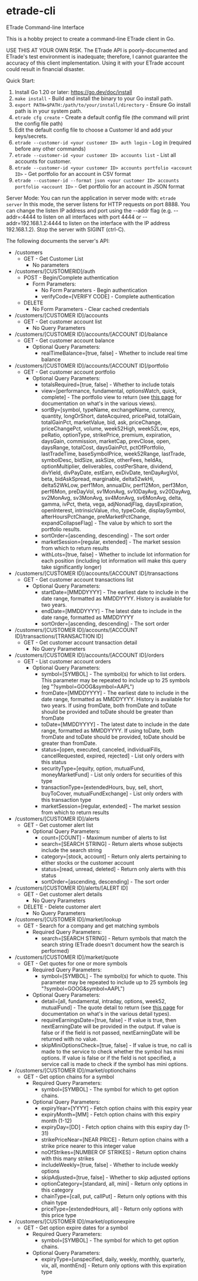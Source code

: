 # etrade-cli
ETrade Command-line Interface

This is a hobby project to create a command-line ETrade client in Go.

USE THIS AT YOUR OWN RISK. The ETrade API is poorly-documented and ETrade's test environment is inadequate; therefore, I cannot guarantee the accuracy of this client implementation. Using it with your ETrade account could result in financial disaster.   

Quick Start:
1. Install Go 1.20 or later: https://go.dev/doc/install
2. `make install` - Build and install the binary to your Go install path.
3. `export PATH=$PATH:/path/to/your/install/directory` - Ensure Go install path is in your system path.
4. `etrade cfg create` - Create a default config file (the command will print the config file path)
5. Edit the default config file to choose a Customer Id and add your keys/secrets.
6. `etrade --customer-id <your customer ID> auth login` - Log in (required before any other commands)
7. `etrade --customer-id <your customer ID> accounts list` - List all accounts for customer.
8. `etrade --customer-id <your customer ID> accounts portfolio <account ID>` - Get portfolio for an account in CSV format
9. `etrade --customer-id --format json <your customer ID> accounts portfolio <account ID>` - Get portfolio for an account in JSON format

Server Mode:
You can run the application in server mode with: `etrade server`
In this mode, the server listens for HTTP requests on port 8888. You can change the listen IP address and port using the --addr flag (e.g. --addr=:4444 to listen on all interfaces with port 4444 or --addr=192.168.1.2:4444 to listen on the interface with the IP address 192.168.1.2).
Stop the server with SIGINT (ctrl-C).

The following documents the server's API:
* /customers
    * GET - Get Customer List
        * No parameters
* /customers/[CUSTOMERID]/auth
    * POST - Begin/Complete authentication
        * Form Parameters:
            * No Form Parameters - Begin authentication
            * verifyCode=[VERIFY CODE] - Complete authentication
    * DELETE
        * No Form Parameters - Clear cached credentials
* /customers/[CUSTOMER ID]/accounts
    * GET - Get customer account list
        * No Query Parameters
* /customers/[CUSTOMER ID]/accounts/[ACCOUNT ID]/balance
    * GET - Get customer account balance
        * Optional Query Parameters:
            * realTimeBalance=[true, false] - Whether to include real time balance
* /customers/[CUSTOMER ID]/accounts/[ACCOUNT ID]/portfolio
    * GET - Get customer account portfolio
        * Optional Query Parameters:
            * totalsRequired=[true, false] - Whether to include totals
            * view=[performance, fundamental, optionsWatch, quick, complete] - The portfolio view to return (see [this page](https://apisb.etrade.com/docs/api/account/api-portfolio-v1.html#/definitions/Position) for documentation on what's in the various views).
            * sortBy=[symbol, typeName, exchangeName, currency, quantity, longOrShort, dateAcquired, pricePaid, totalGain, totalGainPct, marketValue, bid, ask, priceChange, priceChangePct, volume, week52High, week52Low, eps, peRatio, optionType, strikePrice, premium, expiration, daysGain, commission, marketCap, prevClose, open, daysRange, totalCost, daysGainPct, pctOfPortfolio, lastTradeTime, baseSymbolPrice, week52Range, lastTrade, symbolDesc, bidSize, askSize, otherFees, heldAs, optionMultiplier, deliverables, costPerShare, dividend, divYield, divPayDate, estEarn, exDivDate, tenDayAvgVol, beta, bidAskSpread, marginable, delta52wkHi, delta52WkLow, perf1Mon, annualDiv, perf12Mon, perf3Mon, perf6Mon, preDayVol, sv1MonAvg, sv10DayAvg, sv20DayAvg, sv2MonAvg, sv3MonAvg, sv4MonAvg, sv6MonAvg, delta, gamma, ivPct, theta, vega, adjNonadjFlag, daysExpiration, openInterest, intrinsicValue, rho, typeCode, displaySymbol, afterHoursPctChange, preMarketPctChange, expandCollapseFlag] - The value by which to sort the portfolio results.
            * sortOrder=[ascending, descending] - The sort order
            * marketSession=[regular, extended] - The market session from which to return results
            * withLots=[true, false] - Whether to include lot information for each position (including lot information will make this query take significantly longer)
* /customers/[CUSTOMER ID]/accounts/[ACCOUNT ID]/transactions
    * GET - Get customer account transactions list
        * Optional Query Parameters:
            * startDate=[MMDDYYYY] - The earliest date to include in the date range, formatted as MMDDYYYY. History is available for two years.
            * endDate=[MMDDYYYY] - The latest date to include in the date range, formatted as MMDDYYYY
            * sortOrder=[ascending, descending] - The sort order
* /customers/[CUSTOMER ID]/accounts/[ACCOUNT ID]/transactions/[TRANSACTION ID]
    * GET - Get customer account transaction detail
        * No Query Parameters
* /customers/[CUSTOMER ID]/accounts/[ACCOUNT ID]/orders
    * GET - List customer account orders
        * Optional Query Parameters:
            * symbol=[SYMBOL] - The symbol(s) for which to list orders. This parameter may be repeated to include up to 25 symbols (eg "?symbol=GOOG&symbol=AAPL")
            * fromDate=[MMDDYYYY] - The earliest date to include in the date range, formatted as MMDDYYYY. History is available for two years. If using fromDate, both fromDate and toDate should be provided and toDate should be greater than fromDate
            * toDate=[MMDDYYYY] - The latest date to include in the date range, formatted as MMDDYYYY. If using toDate, both fromDate and toDate should be provided, toDate should be greater than fromDate.
            * status=[open, executed, canceled, individualFills, cancelRequested, expired, rejected] - List only orders with this status
            * securityType=[equity, option, mutualFund, moneyMarketFund] - List only orders for securities of this type
            * transactionType=[extendedHours, buy, sell, short, buyToCover, mutualFundExchange] - List only orders with this transaction type
            * marketSession=[regular, extended] - The market session from which to return results
* /customers/[CUSTOMER ID]/alerts
    * GET - Get customer alert list
        * Optional Query Parameters:
            * count=[COUNT] - Maximum number of alerts to list
            * search=[SEARCH STRING] - Return alerts whose subjects include the search string
            * category=[stock, account] - Return only alerts pertaining to either stocks or the customer account
            * status=[read, unread, deleted] - Return only alerts with this status
            * sortOrder=[ascending, descending] - The sort order
* /customers/[CUSTOMER ID]/alerts/[ALERT ID]
    * GET - Get customer alert details
        * No Query Parameters
    * DELETE - Delete customer alert
        * No Query Parameters
* /customers/[CUSTOMER ID]/market/lookup
    * GET - Search for a company and get matching symbols
        * Required Query Parameters:
            * search=[SEARCH STRING] - Return symbols that match the search string (ETrade doesn't document how the search is performed)
* /customers/[CUSTOMER ID]/market/quote
    * GET - Get quotes for one or more symbols
        * Required Query Parameters:
            * symbol=[SYMBOL] - The symbol(s) for which to quote. This parameter may be repeated to include up to 25 symbols (eg "?symbol=GOOG&symbol=AAPL")
        * Optional Query Parameters:
            * detail=[all, fundamental, intraday, options, week52, mutualFund] - The quote detail to return (see [this page](https://apisb.etrade.com/docs/api/market/api-quote-v1.html#/definitions/QuoteData) for documentation on what's in the various detail types).
            * requireEarningsDate=[true, false] - If value is true, then nextEarningDate will be provided in the output. If value is false or if the field is not passed, nextEarningDate will be returned with no value.
            * skipMiniOptionsCheck=[true, false] - If value is true, no call is made to the service to check whether the symbol has mini options. If value is false or if the field is not specified, a service call is made to check if the symbol has mini options.
* /customers/[CUSTOMER ID]/market/optionchains
    * GET - Get option chains for a symbol
        * Required Query Parameters:
            * symbol=[SYMBOL] - The symbol for which to get option chains.
        * Optional Query Parameters:
            * expiryYear=[YYYY] - Fetch option chains with this expiry year
            * expiryMonth=[MM] - Fetch option chains with this expiry month (1-12)
            * expiryDay=[DD] - Fetch option chains with this expiry day (1-31)
            * strikePriceNear=[NEAR PRICE] - Return option chains with a strike price nearer to this integer value
            * noOfStrikes=[NUMBER OF STRIKES] - Return option chains with this many strikes
            * includeWeekly=[true, false] - Whether to include weekly options
            * skipAdjusted=[true, false] - Whether to skip adjusted options
            * optionCategory=[standard, all, mini] - Return only options in this category
            * chainType=[call, put, callPut] - Return only options with this chain type
            * priceType=[extendedHours, all] - Return only options with this price type
* /customers/[CUSTOMER ID]/market/optionexpire
    * GET - Get option expire dates for a symbol
        * Required Query Parameters:
            * symbol=[SYMBOL] - The symbol for which to get option chains.
        * Optional Query Parameters:
            * expiryType=[unspecified, daily, weekly, monthly, quarterly, vix, all, monthEnd] - Return only options with this expiration type
